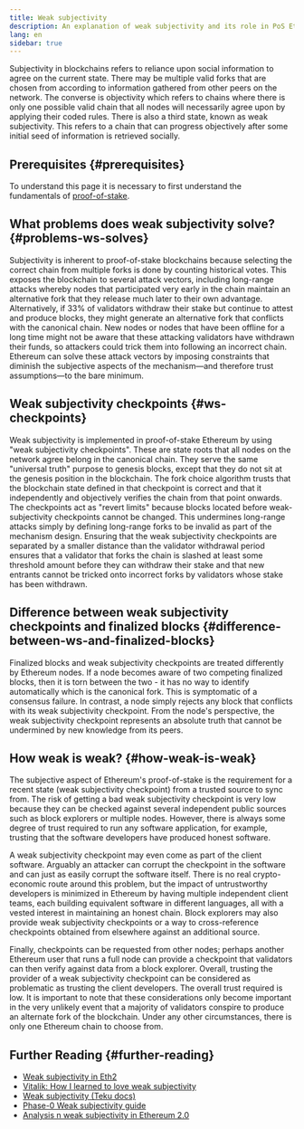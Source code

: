 ```yaml
---
title: Weak subjectivity
description: An explanation of weak subjectivity and its role in PoS Ethereum.
lang: en
sidebar: true
---
```


Subjectivity in blockchains refers to reliance upon social information to agree on the current state. There may be multiple valid forks that are chosen from according to information gathered from other peers on the network. The converse is objectivity which refers to chains where there is only one possible valid chain that all nodes will necessarily agree upon by applying their coded rules. There is also a third state, known as weak subjectivity. This refers to a chain that can progress objectively after some initial seed of information is retrieved socially.

## Prerequisites {#prerequisites}

To understand this page it is necessary to first understand the fundamentals of [proof-of-stake](/developers/docs/consensus-mechanisms/pos/).

## What problems does weak subjectivity solve? {#problems-ws-solves}

Subjectivity is inherent to proof-of-stake blockchains because selecting the correct chain from multiple forks is done by counting historical votes. This exposes the blockchain to several attack vectors, including long-range attacks whereby nodes that participated very early in the chain maintain an alternative fork that they release much later to their own advantage. Alternatively, if 33% of validators withdraw their stake but continue to attest and produce blocks, they might generate an alternative fork that conflicts with the canonical chain. New nodes or nodes that have been offline for a long time might not be aware that these attacking validators have withdrawn their funds, so attackers could trick them into following an incorrect chain. Ethereum can solve these attack vectors by imposing constraints that diminish the subjective aspects of the mechanism—and therefore trust assumptions—to the bare minimum.

## Weak subjectivity checkpoints {#ws-checkpoints}

Weak subjectivity is implemented in proof-of-stake Ethereum by using "weak subjectivity checkpoints". These are state roots that all nodes on the network agree belong in the canonical chain. They serve the same "universal truth" purpose to genesis blocks, except that they do not sit at the genesis position in the blockchain. The fork choice algorithm trusts that the blockchain state defined in that checkpoint is correct and that it independently and objectively verifies the chain from that point onwards. The checkpoints act as "revert limits" because blocks located before weak-subjectivity checkpoints cannot be changed. This undermines long-range attacks simply by defining long-range forks to be invalid as part of the mechanism design. Ensuring that the weak subjectivity checkpoints are separated by a smaller distance than the validator withdrawal period ensures that a validator that forks the chain is slashed at least some threshold amount before they can withdraw their stake and that new entrants cannot be tricked onto incorrect forks by validators whose stake has been withdrawn.

## Difference between weak subjectivity checkpoints and finalized blocks {#difference-between-ws-and-finalized-blocks}

Finalized blocks and weak subjectivity checkpoints are treated differently by Ethereum nodes. If a node becomes aware of two competing finalized blocks, then it is torn between the two - it has no way to identify automatically which is the canonical fork. This is symptomatic of a consensus failure. In contrast, a node simply rejects any block that conflicts with its weak subjectivity checkpoint. From the node's perspective, the weak subjectivity checkpoint represents an absolute truth that cannot be undermined by new knowledge from its peers.

## How weak is weak? {#how-weak-is-weak}

The subjective aspect of Ethereum's proof-of-stake is the requirement for a recent state (weak subjectivity checkpoint) from a trusted source to sync from. The risk of getting a bad weak subjectivity checkpoint is very low because they can be checked against several independent public sources such as block explorers or multiple nodes. However, there is always some degree of trust required to run any software application, for example, trusting that the software developers have produced honest software.

A weak subjectivity checkpoint may even come as part of the client software. Arguably an attacker can corrupt the checkpoint in the software and can just as easily corrupt the software itself. There is no real crypto-economic route around this problem, but the impact of untrustworthy developers is minimized in Ethereum by having multiple independent client teams, each building equivalent software in different languages, all with a vested interest in maintaining an honest chain. Block explorers may also provide weak subjectivity checkpoints or a way to cross-reference checkpoints obtained from elsewhere against an additional source.

Finally, checkpoints can be requested from other nodes; perhaps another Ethereum user that runs a full node can provide a checkpoint that validators can then verify against data from a block explorer. Overall, trusting the provider of a weak subjectivity checkpoint can be considered as problematic as trusting the client developers. The overall trust required is low. It is important to note that these considerations only become important in the very unlikely event that a majority of validators conspire to produce an alternate fork of the blockchain. Under any other circumstances, there is only one Ethereum chain to choose from.

## Further Reading {#further-reading}

- [Weak subjectivity in Eth2](https://notes.ethereum.org/@adiasg/weak-subjectvity-eth2)
- [Vitalik: How I learned to love weak subjectivity](https://blog.ethereum.org/2014/11/25/proof-stake-learned-love-weak-subjectivity/)
- [Weak subjectivity (Teku docs)](https://docs.teku.consensys.net/en/latest/Concepts/Weak-Subjectivity/)
- [Phase-0 Weak subjectivity guide](https://github.com/ethereum/consensus-specs/blob/dev/specs/phase0/weak-subjectivity.md)
- [Analysis n weak subjectivity in Ethereum 2.0](https://github.com/runtimeverification/beacon-chain-verification/blob/master/weak-subjectivity/weak-subjectivity-analysis.pdf)
